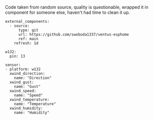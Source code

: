 Code taken from random source, quality is questionable, wrapped it in component for someone else, haven't had time to clean it up.  
  
    external_components:
      - source:
          type: git
          url: https://github.com/swoboda1337/ventus-esphome
          ref: main
        refresh: 1d
    
    w132:
      pin: 13
    
    sensor:
    - platform: w132
      xwind_direction:
        name: "Direction"
      xwind_gust:
        name: "Gust"
      xwind_speed:
        name: "Speed"
      xwind_temperature:
        name: "Temperature"
      xwind_humidity:
        name: "Humidity"
